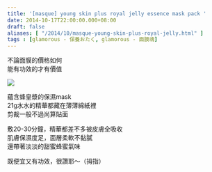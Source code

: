 ```yaml
---
title: '[masque] young skin plus royal jelly essence mask pack '
date: 2014-10-17T22:00:00.000+08:00
draft: false
aliases: [ "/2014/10/masque-young-skin-plus-royal-jelly.html" ]
tags : [glamorous - 保養おたく, glamorous - 面膜魂]
---
```


不論面膜的價格如何  
能有功效的才有價值  

![](/images/youngskinroyaljelly.jpg)

蘊含蜂皇漿的保濕mask  
21g水水的精華都藏在薄薄綿紙裡  
剪裁一般不過尚算貼面  
  
敷20-30分鐘，精華都差不多被皮膚全吸收  
肌膚保濕度足，面層柔軟不黏膩  
還帶著淡淡的甜蜜蜂蜜氣味  
  
既便宜又有功效，很讚耶～（拇指）
